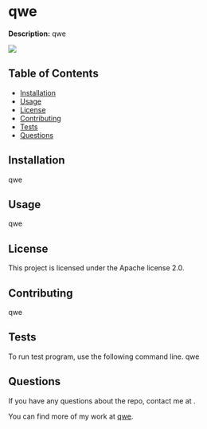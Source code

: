 
  # qwe
  
  **Description:** qwe

  ![](https://img.shields.io/github/license/qwe/qwe?style=plastic&logo=appveyor)

  ## Table of Contents 

 - [Installation](#installation)
 - [Usage](#usage)
 - [License](#license)
 - [Contributing](#contributing)
 - [Tests](#tests)
 - [Questions](#questions)

 ## Installation

qwe

## Usage

qwe

## License

This project is licensed under the Apache license 2.0.

## Contributing

qwe

## Tests

To run test program, use the following command line.
qwe

## Questions

If you have any questions about the repo, contact me at <qwe>.

You can find more of my work at [qwe](https://github.com/qwe).
  
  